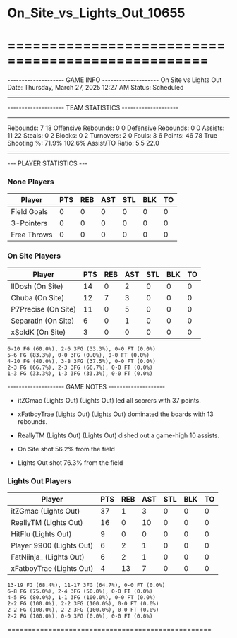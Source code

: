 # On_Site_vs_Lights_Out_10655

==================================================
==================================================

-------------------- GAME INFO --------------------
On Site vs Lights Out
Date: Thursday, March 27, 2025 12:27 AM
Status: Scheduled

--------------------------------------------------

-------------------- TEAM STATISTICS --------------------

---------------------------------------------------------------------------
Rebounds:                 7                         18
Offensive Rebounds:       0                         0
Defensive Rebounds:       0                         0
Assists:                  11                        22
Steals:                   0                         2
Blocks:                   0                         2
Turnovers:                2                         0
Fouls:                    3                         6
Points:                   46                        78
True Shooting %:          71.9%                     102.6%
Assist/TO Ratio:          5.5                       22.0

--------------------------------------------------

--- PLAYER STATISTICS ---

### None Players

|Player|PTS|REB|AST|STL|BLK|TO|
|---|---|---|---|---|---|---|
|Field Goals|0|0|0|0|0|0|
|3-Pointers|0|0|0|0|0|0|
|Free Throws|0|0|0|0|0|0|

### On Site Players

|Player|PTS|REB|AST|STL|BLK|TO|
|---|---|---|---|---|---|---|
|IlDosh (On Site)|14|0|2|0|0|0|
|Chuba (On Site)|12|7|3|0|0|0|
|P7Precise (On Site)|11|0|5|0|0|0|
|Separatin (On Site)|6|0|1|0|0|0|
|xSoldK (On Site)|3|0|0|0|0|0|

```
6-10 FG (60.0%), 2-6 3FG (33.3%), 0-0 FT (0.0%)
5-6 FG (83.3%), 0-0 3FG (0.0%), 0-0 FT (0.0%)
4-10 FG (40.0%), 3-8 3FG (37.5%), 0-0 FT (0.0%)
2-3 FG (66.7%), 2-3 3FG (66.7%), 0-0 FT (0.0%)
1-3 FG (33.3%), 1-3 3FG (33.3%), 0-0 FT (0.0%)
```

-------------------- GAME NOTES --------------------

* itZGmac (Lights Out) (Lights Out) led all scorers with 37 points.
* xFatboyTrae (Lights Out) (Lights Out) dominated the boards with 13 rebounds.
* ReallyTM (Lights Out) (Lights Out) dished out a game-high 10 assists.

* On Site shot 56.2% from the field

* Lights Out shot 76.3% from the field

### Lights Out Players

|Player|PTS|REB|AST|STL|BLK|TO|
|---|---|---|---|---|---|---|
|itZGmac (Lights Out)|37|1|3|0|0|0|
|ReallyTM (Lights Out)|16|0|10|0|0|0|
|HitFlu (Lights Out)|9|0|0|0|0|0|
|Player 9900 (Lights Out)|6|2|1|0|0|0|
|FatNiinja_ (Lights Out)|6|2|1|0|0|0|
|xFatboyTrae (Lights Out)|4|13|7|0|0|0|

```
13-19 FG (68.4%), 11-17 3FG (64.7%), 0-0 FT (0.0%)
6-8 FG (75.0%), 2-4 3FG (50.0%), 0-0 FT (0.0%)
4-5 FG (80.0%), 1-1 3FG (100.0%), 0-0 FT (0.0%)
2-2 FG (100.0%), 2-2 3FG (100.0%), 0-0 FT (0.0%)
2-2 FG (100.0%), 2-2 3FG (100.0%), 0-0 FT (0.0%)
2-2 FG (100.0%), 0-0 3FG (0.0%), 0-0 FT (0.0%)
```

==================================================
